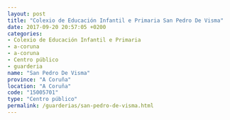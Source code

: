 ```yaml
---
layout: post
title: "Colexio de Educación Infantil e Primaria San Pedro De Visma"
date: 2017-09-20 20:57:05 +0200
categories:
- Colexio de Educación Infantil e Primaria
- a-coruna
- a-coruna
- Centro público
- guarderia
name: "San Pedro De Visma"
province: "A Coruña"
location: "A Coruña"
code: "15005701"
type: "Centro público"
permalink: /guarderias/san-pedro-de-visma.html
---
```

